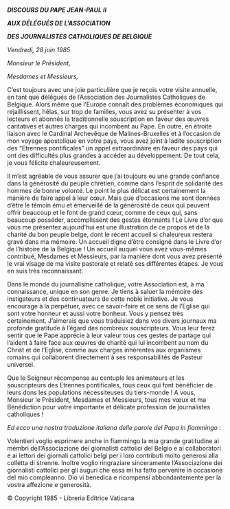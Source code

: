 ***DISCOURS DU PAPE JEAN-PAUL II***

***AUX DÉLÉGUÉS DE L’ASSOCIATION***

***DES JOURNALISTES CATHOLIQUES DE BELGIQUE***

*Vendredi, 28 juin 1985*

*Monsieur le Président,*

*Mesdames et Messieurs,*

C’est toujours avec une joie particulière que je reçois votre visite annuelle, en tant que délégués de l’Association des Journalistes Catholiques de Belgique. Alors même que l’Europe connaît des problèmes économiques qui rejaillissent, hélas, sur trop de familles, vous avez su présenter à vos lecteurs et abonnés la traditionnelle souscription en faveur des œuvres caritatives et autres charges qui incombent au Pape. En outre, en étroite liaison avec le Cardinal Archevêque de Malines-Bruxelles et à l’occasion de mon voyage apostolique en votre pays, vous avez joint à ladite souscription des “Etrennes pontificales” un appel extraordinaire en faveur des pays qui ont des difficultés plus grandes à accéder au développement. De tout cela, je vous félicite chaleureusement.

Il m’est agréable de vous assurer que j’ai toujours eu une grande confiance dans la générosité du peuple chrétien, comme dans l’esprit de solidarité des hommes de bonne volonté. Le point le plus délicat est certainement la manière de faire appel à leur cœur. Mais que d’occasions me sont données d’être le témoin ému et émerveillé de la générosité de ceux qui peuvent offrir beaucoup et le font de grand cœur, comme de ceux qui, sans beaucoup posséder, accomplissent des gestes étonnants ! Le Livre d’or que vous me présentez aujourd’hui est une illustration de ce propos et de la charité du bon peuple belge, dont le récent accueil si chaleureux restera gravé dans ma mémoire. Un accueil digne d’être consigné dans le Livre d’or de l’histoire de la Belgique ! Un accueil auquel vous avez vous-mêmes contribué, Mesdames et Messieurs, par la manière dont vous avez présenté le vrai visage de ma visite pastorale et relaté ses différentes étapes. Je vous en suis très reconnaissant.

Dans le monde du journalisme catholique, votre Association est, à ma connaissance, unique en son genre. Je tiens à saluer la mémoire des instigateurs et des continuateurs de cette noble initiative. Je vous encourage à la perpétuer, avec ce savoir-faire et ce sens de l’Eglise qui sont votre honneur et aussi votre bonheur. Vous y pensez très certainement. J’aimerais que vous traduisiez dans vos divers journaux ma profonde gratitude à l’égard des nombreux souscripteurs. Vous leur ferez sentir que le Pape apprécie à leur valeur tous ces gestes de partage qui l’aident à faire face aux œuvres de charité qui lui incombent au nom du Christ et de l’Eglise, comme aux charges inhérentes aux organismes romains qui collaborent directement à ses responsabilités de Pasteur universel.

Que le Seigneur récompense au centuple les animateurs et les souscripteurs des Etrennes pontificales, tous ceux qui font bénéficier de leurs dons les populations nécessiteuses du tiers-monde ! A vous, Monsieur le Président, Mesdames et Messieurs, tous mes vœux et ma Bénédiction pour votre importante et délicate profession de journalistes catholiques !

*Ed ecco una nostra traduzione italiana delle parole del Papa in fiammingo :*

Volentieri voglio esprimere anche in fiammingo la mia grande gratitudine ai membri dell’Associazione dei giornalisti cattolici del Belgio e ai collaboratori e ai lettori dei giornali cattolici belgi per i loro contributi molto generosi alla colletta di strenne. Inoltre voglio ringraziare sinceramente l’Associazione dei giornalisti cattolici per gli auguri che essa mi ha fatto pervenire in occasione del mio compleanno. Dio vi benedica e ricompensi abbondantemente per la vostra affezione e generosità.

© Copyright 1985 - Libreria Editrice Vaticana
